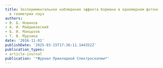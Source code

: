 ```yaml
---
title: Экспериментальное наблюдение эффекта бормана в одномерном фотонном кристалле
  в геометрии лауэ
authors:
- В. Б. Новиков
- А. И. Майдыковский
- Б. И. Манцызов
- Т. В. Мурзина
date: '2016-11-01'
publishDate: '2025-03-15T17:36:11.144352Z'
publication_types:
- article-journal
publication: '*Журнал Прикладной Спектроскопии*'
---
```

